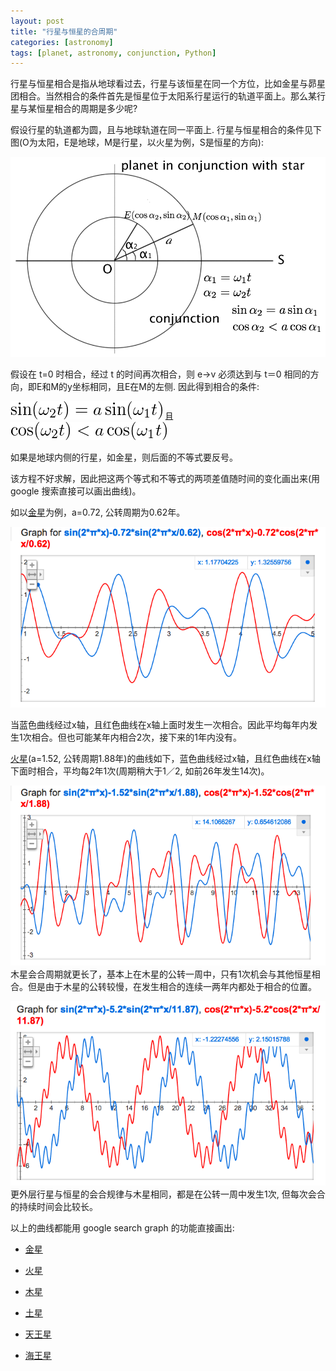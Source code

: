 ```yaml
---
layout: post
title: "行星与恒星的合周期"
categories: [astronomy]
tags: [planet, astronomy, conjunction, Python]
---
```


行星与恒星相合是指从地球看过去，行星与该恒星在同一个方位，比如金星与昴星团相合。当然相合的条件首先是恒星位于太阳系行星运行的轨道平面上。那么某行星与某恒星相合的周期是多少呢? 

假设行星的轨道都为圆，且与地球轨道在同一平面上. 行星与恒星相合的条件见下图(O为太阳，E是地球，M是行星，以火星为例，S是恒星的方向):

![行星与恒星相合的条件](/images/planet_star_conjunction.png)

假设在 t=0 时相合，经过 t 的时间再次相合，则 e->v 必须达到与 t＝0 相同的方向，即E和M的y坐标相同，且E在M的左侧. 因此得到相合的条件:

![相合方程](/images/latex/eq_7378894517581845269_2.png)
且
![相合条件](/images/latex/eq_2329005520818939421_2.png)

如果是地球内侧的行星，如金星，则后面的不等式要反号。

该方程不好求解，因此把这两个等式和不等式的两项差值随时间的变化画出来(用 google 搜索直接可以画出曲线)。

如以[金星][1]为例，a=0.72, 公转周期为0.62年。

![金星与恒星的会合](/images/venus_conjunction.png)

当蓝色曲线经过x轴，且红色曲线在x轴上面时发生一次相合。因此平均每年内发生1次相合。但也可能某年内相合2次，接下来的1年内没有。

[火星][2](a=1.52, 公转周期1.88年)的曲线如下，蓝色曲线经过x轴，且红色曲线在x轴下面时相合，平均每2年1次(周期稍大于1／2, 如前26年发生14次)。

![火星与恒星的会合](/images/mars_conjunction.png)								 									
木星会合周期就更长了，基本上在木星的公转一周中，只有1次机会与其他恒星相合。但是由于木星的公转较慢，在发生相合的连续一两年内都处于相合的位置。

![木星与恒星的会合](/images/jupiter_conjunction.png)								 									
更外层行星与恒星的会合规律与木星相同，都是在公转一周中发生1次, 但每次会合的持续时间会比较长。

以上的曲线都能用 google search graph 的功能直接画出:

* [金星][1]
* [火星][2]
* [木星][3]
* [土星][4]
* [天王星][5]
* [海王星][6]

  [1]: https://www.google.com.hk/search?sourceid=chrome&ie=UTF-8&q=sin(2pi*x)-0.72*sin(2pi*x%2F0.62)%2C+cos(2pi*x)-0.72*cos(2pi*x%2F0.62)
  [2]: http://www.google.com/search?sourceid=chrome&ie=UTF-8&q=sin(2*pi*x)-1.52*sin(2*pi*x%2F1.88)%2C+cos(2pi*x)-1.52*cos(2pi*x%2F1.88)
  [3]: http://www.google.com/search?sourceid=chrome&ie=UTF-8&q=sin(2*pi*x)-5.20*sin(2*pi*x%2F11.87)%2C+cos(2pi*x)-5.20*cos(2pi*x%2F11.87)
  [4]: http://www.google.com/search?sourceid=chrome&ie=UTF-8&q=sin(2*pi*x)-9.55*sin(2*pi*x%2F29.53)%2C+cos(2pi*x)-9.55*cos(2pi*x%2F29.53)
  [5]: http://www.google.com/search?sourceid=chrome&ie=UTF-8&q=sin(2*pi*x)-19.26*sin(2*pi*x%2F84.55)%2C+cos(2pi*x)-19.26*cos(2pi*x%2F84.55)
  [6]: http://www.google.com/search?sourceid=chrome&ie=UTF-8&q=sin(2*pi*x)-30.23*sin(2*pi*x%2F166.24)%2C+cos(2pi*x)-30.23*cos(2pi*x%2F166.24)
